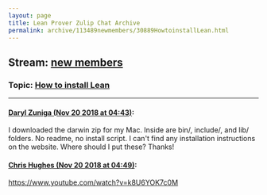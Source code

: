 ```yaml
---
layout: page
title: Lean Prover Zulip Chat Archive 
permalink: archive/113489newmembers/30889HowtoinstallLean.html
---
```


## Stream: [new members](index.html)
### Topic: [How to install Lean](30889HowtoinstallLean.html)

---

#### [Daryl Zuniga (Nov 20 2018 at 04:43)](https://leanprover.zulipchat.com/#narrow/stream/113489-new%20members/topic/How%20to%20install%20Lean/near/148014581):
I downloaded the darwin zip for my Mac. Inside are bin/, include/, and lib/ folders. No readme, no install script. I can't find any installation instructions on the website. Where should I put these?
Thanks!

#### [Chris Hughes (Nov 20 2018 at 04:49)](https://leanprover.zulipchat.com/#narrow/stream/113489-new%20members/topic/How%20to%20install%20Lean/near/148014809):
https://www.youtube.com/watch?v=k8U6YOK7c0M

